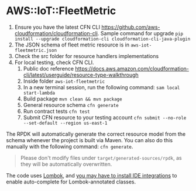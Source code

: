 # AWS::IoT::FleetMetric

1. Ensure you have the latest CFN CLI https://github.com/aws-cloudformation/cloudformation-cli. Sample command for upgrade `pip install --upgrade cloudformation-cli cloudformation-cli-java-plugin`
1. The JSON schema of fleet metric resource is in `aws-iot-fleetmetric.json`
1. Check the src folder for resource handlers implementations
1. For local testing, check CFN CLI.
   1. Public doc reference https://docs.aws.amazon.com/cloudformation-cli/latest/userguide/resource-type-walkthrough
   1. Inside folder `aws-iot-fleetmetric`
   1. In a new terminal session, run the following command: `sam local start-lambda`
   1. Build package `mvn clean && mvn package`
   1. General resource schema `cfn generate`
   1. Run contract tests `cfn test`
   1. Submit CFN resource to your testing account `cfn submit --no-role --set-default --region us-east-1`

The RPDK will automatically generate the correct resource model from the schema whenever the project is built via Maven. You can also do this manually with the following command: `cfn generate`.

> Please don't modify files under `target/generated-sources/rpdk`, as they will be automatically overwritten.

The code uses [Lombok](https://projectlombok.org/), and [you may have to install IDE integrations](https://projectlombok.org/setup/overview) to enable auto-complete for Lombok-annotated classes.
